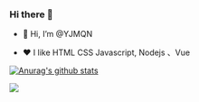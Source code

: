 <!---
YJMQN/YJMQN is a ✨ special ✨ repository because its `README.md` (this file) appears on your GitHub profile.
You can click the Preview link to take a look at your changes.
--->
### Hi there 👋

- 👋 Hi, I’m @YJMQN

- ❤️ I like HTML CSS Javascript,  Nodejs 、Vue


[![Anurag's github stats](https://github-readme-stats.vercel.app/api?username=yjmqn)](https://github.com/anuraghazra/github-readme-stats)

![](https://komarev.com/ghpvc/?username=yjmqn)
